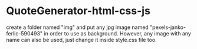 # QuoteGenerator-html-css-js

create a folder named "img"
and put any jpg image named "pexels-janko-ferlic-590493" in order to use as background.
However, any image with any name can also be used, just change it inside style.css file too.
